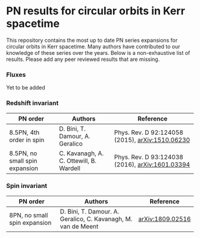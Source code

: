 # PN results for circular orbits in Kerr spacetime

This repository contains the most up to date PN series expansions for circular orbits in Kerr spacetime. Many authors have contributed to our knowledge of these series over the years. Below is a non-exhaustive list of results. Please add any peer reviewed results that are missing.

### Fluxes

Yet to be added

### Redshift invariant

| PN order 				         | Authors                                   | Reference                                                                           |
|--------------------------------|-------------------------------------------|-------------------------------------------------------------------------------------|
| 8.5PN, 4th order in spin       | D. Bini, T. Damour, A. Geralico           | Phys. Rev. D 92:124058 (2015), [arXiv:1510.06230](https://arxiv.org/abs/1510.06230) |
| 8.5PN, no small spin expansion | C. Kavanagh, A. C. Ottewill, B. Wardell   | Phys. Rev. D 93:124038 (2016), [arXiv:1601.03394](https://arxiv.org/abs/1601.03394) |

### Spin invariant

| PN order 				         | Authors                                                       | Reference                                            |
|--------------------------------|---------------------------------------------------------------|------------------------------------------------------|
| 8PN, no small spin expansion   | D. Bini, T. Damour. A. Geralico, C. Kavanagh, M. van de Meent | [arXiv:1809.02516](https://arxiv.org/abs/1809.02516) |